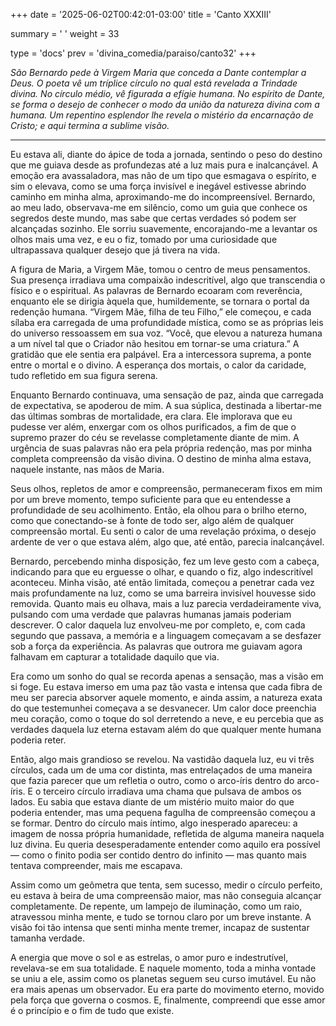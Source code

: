 +++
date = '2025-06-02T00:42:01-03:00'
title = 'Canto XXXIII'

summary = ' '
weight = 33

type = 'docs'
prev = 'divina_comedia/paraiso/canto32'
+++

_São Bernardo pede à Virgem Maria que conceda a Dante contemplar a Deus. O poeta vê um tríplice círculo no qual está revelada a Trindade divina. No círculo médio, vê figurada a efígie humana. No espírito de Dante, se forma o desejo de conhecer o modo da união da natureza divina com a humana. Um repentino esplendor lhe revela o mistério da encarnação de Cristo; e aqui termina a sublime visão._

---

Eu estava ali, diante do ápice de toda a jornada, sentindo o peso do destino que me guiava desde as profundezas até a luz mais pura e inalcançável. A emoção era avassaladora, mas não de um tipo que esmagava o espírito, e sim o elevava, como se uma força invisível e inegável estivesse abrindo caminho em minha alma, aproximando-me do incompreensível. Bernardo, ao meu lado, observava-me em silêncio, como um guia que conhece os segredos deste mundo, mas sabe que certas verdades só podem ser alcançadas sozinho. Ele sorriu suavemente, encorajando-me a levantar os olhos mais uma vez, e eu o fiz, tomado por uma curiosidade que ultrapassava qualquer desejo que já tivera na vida.

A figura de Maria, a Virgem Mãe, tomou o centro de meus pensamentos. Sua presença irradiava uma compaixão indescritível, algo que transcendia o físico e o espiritual. As palavras de Bernardo ecoaram com reverência, enquanto ele se dirigia àquela que, humildemente, se tornara o portal da redenção humana. “Virgem Mãe, filha de teu Filho,” ele começou, e cada sílaba era carregada de uma profundidade mística, como se as próprias leis do universo ressoassem em sua voz. “Você, que elevou a natureza humana a um nível tal que o Criador não hesitou em tornar-se uma criatura.” A gratidão que ele sentia era palpável. Era a intercessora suprema, a ponte entre o mortal e o divino. A esperança dos mortais, o calor da caridade, tudo refletido em sua figura serena.

Enquanto Bernardo continuava, uma sensação de paz, ainda que carregada de expectativa, se apoderou de mim. A sua súplica, destinada a libertar-me das últimas sombras de mortalidade, era clara. Ele implorava que eu pudesse ver além, enxergar com os olhos purificados, a fim de que o supremo prazer do céu se revelasse completamente diante de mim. A urgência de suas palavras não era pela própria redenção, mas por minha completa compreensão da visão divina. O destino de minha alma estava, naquele instante, nas mãos de Maria.

Seus olhos, repletos de amor e compreensão, permaneceram fixos em mim por um breve momento, tempo suficiente para que eu entendesse a profundidade de seu acolhimento. Então, ela olhou para o brilho eterno, como que conectando-se à fonte de todo ser, algo além de qualquer compreensão mortal. Eu senti o calor de uma revelação próxima, o desejo ardente de ver o que estava além, algo que, até então, parecia inalcançável.

Bernardo, percebendo minha disposição, fez um leve gesto com a cabeça, indicando para que eu erguesse o olhar, e quando o fiz, algo indescritível aconteceu. Minha visão, até então limitada, começou a penetrar cada vez mais profundamente na luz, como se uma barreira invisível houvesse sido removida. Quanto mais eu olhava, mais a luz parecia verdadeiramente viva, pulsando com uma verdade que palavras humanas jamais poderiam descrever. O calor daquela luz envolveu-me por completo, e, com cada segundo que passava, a memória e a linguagem começavam a se desfazer sob a força da experiência. As palavras que outrora me guiavam agora falhavam em capturar a totalidade daquilo que via.

Era como um sonho do qual se recorda apenas a sensação, mas a visão em si foge. Eu estava imerso em uma paz tão vasta e intensa que cada fibra de meu ser parecia absorver aquele momento, e ainda assim, a natureza exata do que testemunhei começava a se desvanecer. Um calor doce preenchia meu coração, como o toque do sol derretendo a neve, e eu percebia que as verdades daquela luz eterna estavam além do que qualquer mente humana poderia reter.

Então, algo mais grandioso se revelou. Na vastidão daquela luz, eu vi três círculos, cada um de uma cor distinta, mas entrelaçados de uma maneira que fazia parecer que um refletia o outro, como o arco-íris dentro do arco-íris. E o terceiro círculo irradiava uma chama que pulsava de ambos os lados. Eu sabia que estava diante de um mistério muito maior do que poderia entender, mas uma pequena fagulha de compreensão começou a se formar. Dentro do círculo mais íntimo, algo inesperado apareceu: a imagem de nossa própria humanidade, refletida de alguma maneira naquela luz divina. Eu queria desesperadamente entender como aquilo era possível — como o finito podia ser contido dentro do infinito — mas quanto mais tentava compreender, mais me escapava.

Assim como um geômetra que tenta, sem sucesso, medir o círculo perfeito, eu estava à beira de uma compreensão maior, mas não conseguia alcançar completamente. De repente, um lampejo de iluminação, como um raio, atravessou minha mente, e tudo se tornou claro por um breve instante. A visão foi tão intensa que senti minha mente tremer, incapaz de sustentar tamanha verdade.

A energia que move o sol e as estrelas, o amor puro e indestrutível, revelava-se em sua totalidade. E naquele momento, toda a minha vontade se uniu a ele, assim como os planetas seguem seu curso imutável. Eu não era mais apenas um observador. Eu era parte do movimento eterno, movido pela força que governa o cosmos. E, finalmente, compreendi que esse amor é o princípio e o fim de tudo que existe.